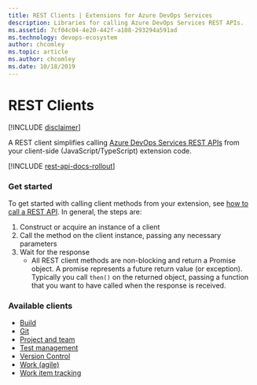 ```yaml
---
title: REST Clients | Extensions for Azure DevOps Services
description: Libraries for calling Azure DevOps Services REST APIs.
ms.assetid: 7cf04c04-4e20-442f-a108-293294a591ad
ms.technology: devops-ecosystem
author: chcomley
ms.topic: article
ms.author: chcomley
ms.date: 10/18/2019
---
```


# REST Clients

[!INCLUDE [disclaimer](./api/_data/disclaimer.md)]

A REST client simplifies calling [Azure DevOps Services REST APIs](/rest/api/vsts/) from your client-side (JavaScript/TypeScript) extension code.

[!INCLUDE [rest-api-docs-rollout](../../../includes/rest-api-docs-rollout.md)]

### Get started

To get started with calling client methods from your extension, see [how to call a REST API](../../develop/call-rest-api.md). In general, the steps are:

1.  Construct or acquire an instance of a client
2.  Call the method on the client instance, passing any necessary parameters
3.  Wait for the response
    - All REST client methods are non-blocking and return a Promise object. A promise represents a future return value (or exception). Typically you call `then()` on the returned object, passing a function that you want to have called when the response is received.

### Available clients

- [Build](./api/TFS/Build/RestClient/BuildHttpClient2_2.md)
- [Git](./api/TFS/VersionControl/GitRestClient/GitHttpClient2_2.md)
- [Project and team](./api/TFS/Core/RestClient/CoreHttpClient2_2.md)
- [Test management](./api/TFS/TestManagement/RestClient/TestHttpClient2_2.md)
- [Version Control](./api/TFS/VersionControl/TfvcRestClient/TfvcHttpClient2_2.md)
- [Work (agile)](./api/TFS/Work/RestClient/WorkHttpClient2_2.md)
- [Work item tracking](./api/TFS/WorkItemTracking/RestClient/WorkItemTrackingHttpClient2_2.md)
